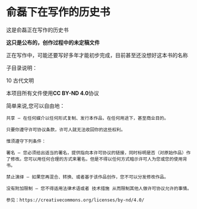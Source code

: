 # 俞磊下在写作的历史书

这是俞磊正在写作的历史书


**这只是公布的，创作过程中的未定稿文件**

正在写作中，可能还要写好多年才能初步完成，目前甚至还没想好这本书的名称

子目录说明：

10  古代文明


本项目所有文件使用**CC BY-ND 4.0**协议

简单来说,您可以自由地：

    共享 — 在任何媒介以任何形式复制、发行本作品，在任何用途下，甚至商业目的。

    只要你遵守许可协议条款，许可人就无法收回你的这些权利。

    惟须遵守下列条件：

    署名 — 您必须给出适当的署名，提供指向本许可协议的链接，同时标明是否（对原始作品）作了修改。您可以用任何合理的方式来署名，但是不得以任何方式暗示许可人为您或您的使用背书。

    禁止演绎 — 如果您再混合、转换、或者基于该作品创作，您不可以分发修改作品。

    没有附加限制 — 您不得适用法律术语或者 技术措施 从而限制其他人做许可协议允许的事情。

    参见：https://creativecommons.org/licenses/by-nd/4.0/



